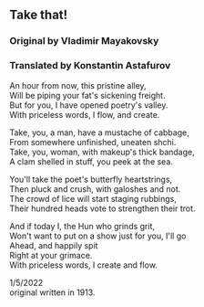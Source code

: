 ## Take that!
### Original by Vladimir Mayakovsky
### Translated by Konstantin Astafurov

An hour from now, this pristine alley,  
Will be piping your fat's sickening freight.  
But for you, I have opened poetry's valley.  
With priceless words, I flow, and create.  

Take, you, a man, have a mustache of cabbage,  
From somewhere unfinished, uneaten shchi.  
Take, you, woman, with makeup's thick bandage,  
A clam shelled in stuff, you peek at the sea.  

You'll take the poet's butterfly heartstrings,  
Then pluck and crush, with galoshes and not.  
The crowd of lice will start staging rubbings,  
Their hundred heads vote to strengthen their trot.  

And if today I, the Hun who grinds grit,  
Won't want to put on a show just for you, I'll go  
Ahead, and happily spit  
Right at your grimace.  
With priceless words, I create and flow.  

1/5/2022  
original written in 1913.
